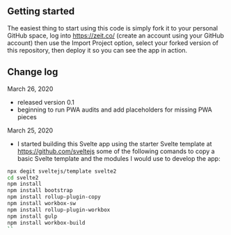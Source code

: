 ## Getting started
The easiest thing to start using this code is simply fork it to your personal GitHub space, log into https://zeit.co/ (create an account using your GitHub account) then use the Import Project option, select your forked version of this repository, then deploy it so you can see the app in action.

## Change log

March 26, 2020
- released version 0.1
- beginning to run PWA audits and add placeholders for missing PWA pieces

March 25, 2020
- I started building this Svelte app using the starter Svelte template at https://github.com/sveltejs some of the following comands to copy a basic Svelte template and the modules I would use to develop the app:
```bash
npx degit sveltejs/template svelte2
cd svelte2
npm install
npm install bootstrap
npm install rollup-plugin-copy
npm install workbox-sw
npm install rollup-plugin-workbox
npm install gulp
npm install workbox-build
``